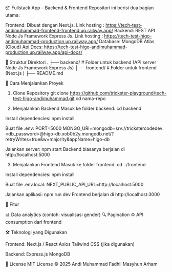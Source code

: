 📦 Fullstack App – Backend & Frontend
Repositori ini berisi dua bagian utama:

Frontend: Dibuat dengan Next.js. Link hosting : https://tech-test-andimuhammad-frontend-frontend.up.railway.app/
Backend: REST API Node Js Framework Express Js. Link hosting : https://tech-test-higo-andimuhammad-production.up.railway.app/
Database: MongoDB Atlas (Cloud)
Api Docs: https://tech-test-higo-andimuhammad-production.up.railway.app/api-docs/


🔧 Struktur Direktori
.
├── backend/      # Folder untuk backend (API server Node Js Framework Express Js)
├── frontend/     # Folder untuk frontend (Next.js )
├── README.md

🚀 Cara Menjalankan Proyek
1. Clone Repository
git clone https://github.com/trickster-playground/tech-test-higo-andimuhammad.git
cd nama-repo

2. Menjalankan Backend
Masuk ke folder backend:
cd backend

Install dependencies:
npm install

Buat file .env:
PORT=5000
MONGO_URI=mongodb+srv://trickstercodedev:<db_password>@higo-db.xob0b2y.mongodb.net/?retryWrites=true&w=majority&appName=higo-db

Jalankan server:
npm start
Backend biasanya berjalan di http://localhost:5000

3. Menjalankan Frontend
Masuk ke folder frontend:
cd ../frontend

Install dependencies:
npm install

Buat file .env.local:
NEXT_PUBLIC_API_URL=http://localhost:5000

Jalankan aplikasi:
npm run dev
Frontend berjalan di http://localhost:3000

🧪 Fitur

📊 Data analytics (contoh: visualisasi gender)
🔍 Pagination 
⚙️ API consumption dari frontend

🛠️ Teknologi yang Digunakan

Frontend:
Next.js / React
Axios
Tailwind CSS (jika digunakan)

Backend:
Express.js 
MongoDB

📄 License
MIT License © 2025 Andi Muhammad Fadhil Masyhun Arham


